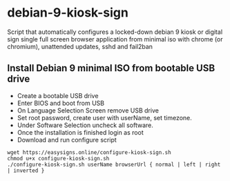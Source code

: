 # debian-9-kiosk-sign
Script that automatically configures a locked-down debian 9 kiosk or digital sign single full screen browser application from minimal iso with chrome (or chromium), unattended updates, sshd and fail2ban 

## Install Debian 9 minimal ISO from bootable USB drive
* Create a bootable USB drive 
* Enter BIOS and boot from USB
* On Language Selection Screen remove USB drive 
* Set root password, create user with userName, set timezone.
* Under Software Selection uncheck all software.
* Once the installation is finished login as root
* Download and run configure script

```
wget https://easysigns.online/configure-kiosk-sign.sh
chmod u+x configure-kiosk-sign.sh
./configure-kiosk-sign.sh userName browserUrl { normal | left | right | inverted }
```
